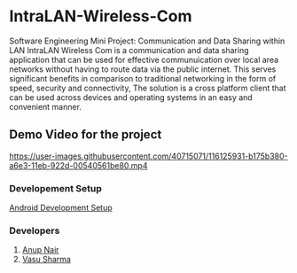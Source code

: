 # IntraLAN-Wireless-Com
Software Engineering Mini Project: Communication and Data Sharing within LAN
IntraLAN Wireless Com is a communication and data sharing application that can be used for effective communuication over local area networks without having to route data via the public internet. This serves significant benefits in comparison to traditional networking in the form of speed, security and connectivity, The solution is a cross platform client that can be used across devices and operating systems in an easy and convenient manner.  

## Demo Video for the project



https://user-images.githubusercontent.com/40715071/116125931-b175b380-a6e3-11eb-922d-00540561be80.mp4





### Developement Setup

[Android Development Setup](https://github.com/vasusharma7/intralan-wireless-com/blob/master/MOBILE.md)


### Developers

1. [Anup Nair](https://github.com/AnupNair08)
2. [Vasu Sharma](https://github.com/vasusharma7)
